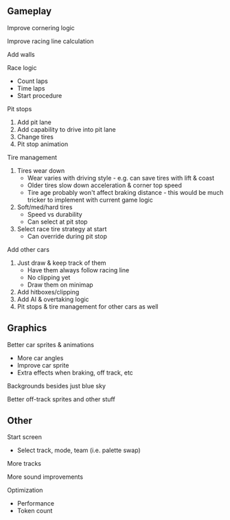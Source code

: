 ## Gameplay

Improve cornering logic

Improve racing line calculation

Add walls

Race logic
* Count laps
* Time laps
* Start procedure

Pit stops
1. Add pit lane
2. Add capability to drive into pit lane
3. Change tires
4. Pit stop animation

Tire management
1. Tires wear down
	- Wear varies with driving style - e.g. can save tires with lift & coast
	- Older tires slow down acceleration & corner top speed
	- Tire age probably won't affect braking distance - this would be much tricker to implement with current game logic
2. Soft/med/hard tires
	- Speed vs durability
	- Can select at pit stop
3. Select race tire strategy at start
	- Can override during pit stop

Add other cars
1. Just draw & keep track of them
	- Have them always follow racing line
	- No clipping yet
	- Draw them on minimap
2. Add hitboxes/clipping
3. Add AI & overtaking logic
4. Pit stops & tire management for other cars as well

## Graphics

Better car sprites & animations
* More car angles
* Improve car sprite
* Extra effects when braking, off track, etc

Backgrounds besides just blue sky

Better off-track sprites and other stuff

## Other

Start screen
* Select track, mode, team (i.e. palette swap)

More tracks

More sound improvements

Optimization
* Performance
* Token count
